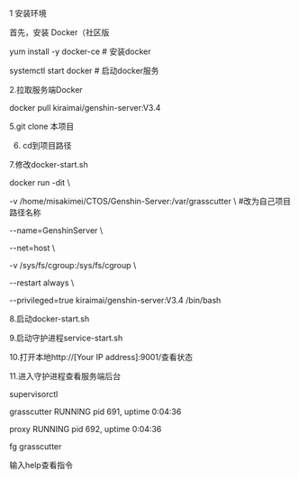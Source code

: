 1 安装环境

首先，安装 Docker（社区版

yum install -y docker-ce  # 安装docker

systemctl start docker    # 启动docker服务

2.拉取服务端Docker

docker pull kiraimai/genshin-server:V3.4

5.git clone 本项目

6. cd到项目路径

7.修改docker-start.sh

docker run -dit \

-v /home/misakimei/CTOS/Genshin-Server:/var/grasscutter \ #改为自己项目路径名称

--name=GenshinServer \

--net=host \

-v /sys/fs/cgroup:/sys/fs/cgroup \

--restart always \

--privileged=true kiraimai/genshin-server:V3.4 /bin/bash


8.启动docker-start.sh

9.启动守护进程service-start.sh

10.打开本地http://[Your IP address]:9001/查看状态

11.进入守护进程查看服务端后台

supervisorctl

grasscutter                      RUNNING   pid 691, uptime 0:04:36

proxy                            RUNNING   pid 692, uptime 0:04:36

fg grasscutter 

输入help查看指令
